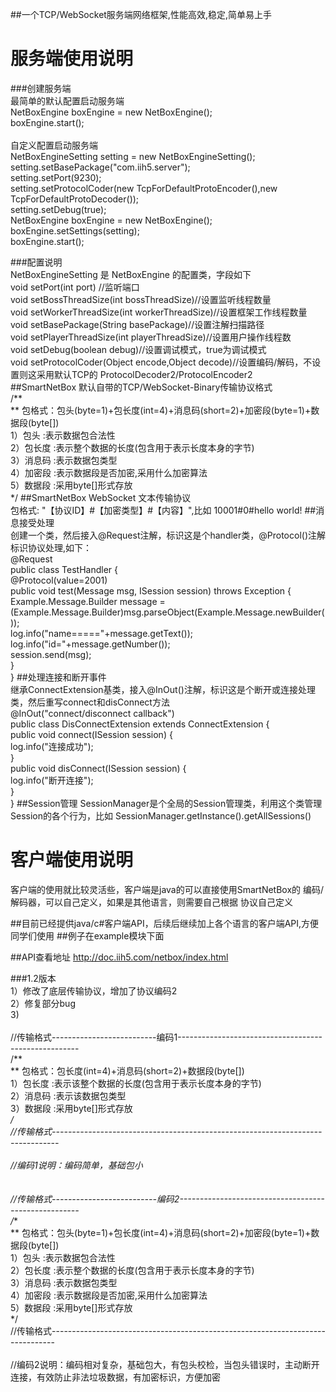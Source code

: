 ##一个TCP/WebSocket服务端网络框架,性能高效,稳定,简单易上手
# 服务端使用说明
###创建服务端
<br>最简单的默认配置启动服务端
<br>NetBoxEngine boxEngine = new NetBoxEngine();
<br>boxEngine.start();
<br>
<br>自定义配置启动服务端
<br>NetBoxEngineSetting setting  = new NetBoxEngineSetting();
<br>setting.setBasePackage("com.iih5.server");
<br>setting.setPort(9230);
<br>setting.setProtocolCoder(new TcpForDefaultProtoEncoder(),new TcpForDefaultProtoDecoder());
<br>setting.setDebug(true);
<br>NetBoxEngine boxEngine = new NetBoxEngine();
<br>boxEngine.setSettings(setting);
<br>boxEngine.start();

###配置说明
<br>NetBoxEngineSetting 是 NetBoxEngine 的配置类，字段如下
<br>void setPort(int port) //监听端口
<br>void setBossThreadSize(int bossThreadSize)//设置监听线程数量
<br>void setWorkerThreadSize(int workerThreadSize)//设置框架工作线程数量
<br>void setBasePackage(String basePackage)//设置注解扫描路径
<br>void setPlayerThreadSize(int playerThreadSize)//设置用户操作线程数
<br>void setDebug(boolean debug)//设置调试模式，true为调试模式
<br>void setProtocolCoder(Object encode,Object decode)//设置编码/解码，不设置则这采用默认TCP的 ProtocolDecoder2/ProtocolEncoder2
<br>
##SmartNetBox 默认自带的TCP/WebSocket-Binary传输协议格式
<br>/**
<br> ** 包格式：包头(byte=1)+包长度(int=4)+消息码(short=2)+加密段(byte=1)+数据段(byte[])
<br> 1）包头        :表示数据包合法性
<br> 2）包长度      :表示整个数据的长度(包含用于表示长度本身的字节)
<br> 3）消息码      :表示数据包类型
<br> 4）加密段      :表示数据段是否加密,采用什么加密算法
<br> 5）数据段      :采用byte[]形式存放
<br> */
##SmartNetBox WebSocket 文本传输协议
<br>包格式:  "【协议ID】#【加密类型】#【内容】",比如 10001#0#hello world!
##消息接受处理
<br>创建一个类，然后接入@Request注解，标识这是个handler类，@Protocol()注解标识协议处理,如下：
<br>@Request
<br>public class TestHandler {
<br>	@Protocol(value=2001)
<br>	public void test(Message msg, ISession session) throws Exception {
<br>		Example.Message.Builder message = (Example.Message.Builder)msg.parseObject(Example.Message.newBuilder());
<br>		log.info("name====="+message.getText());
<br>		log.info("id="+message.getNumber());
<br>		session.send(msg);
<br>	}
<br>}
##处理连接和断开事件
<br>继承ConnectExtension基类，接入@InOut()注解，标识这是个断开或连接处理类，然后重写connect和disConnect方法
<br>@InOut("connect/disconnect callback")
<br>public class DisConnectExtension extends ConnectExtension {
<br>	public void connect(ISession session) {
<br>		log.info("连接成功");
<br>	}
<br>	public void disConnect(ISession session) {
<br>		log.info("断开连接");
<br>	}
<br>}
##Session管理
SessionManager是个全局的Session管理类，利用这个类管理Session的各个行为，比如 SessionManager.getInstance().getAllSessions()

# 客户端使用说明
客户端的使用就比较灵活些，客户端是java的可以直接使用SmartNetBox的 编码/解码器，可以自己定义，如果是其他语言，则需要自己根据
协议自己定义

##目前已经提供java/c#客户端API，后续后继续加上各个语言的客户端API,方便同学们使用
##例子在example模块下面

##API查看地址
http://doc.iih5.com/netbox/index.html


###1.2版本
<br>1）修改了底层传输协议，增加了协议编码2
<br>2）修复部分bug
<br>3)
<br>
<br>//传输格式--------------------------编码1-----------------------------------------------------
<br>/**
<br> ** 包格式：包长度(int=4)+消息码(short=2)+数据段(byte[])
<br> 1）包长度      :表示该整个数据的长度(包含用于表示长度本身的字节)
<br> 2）消息码      :表示该数据包类型
<br> 3）数据段      :采用byte[]形式存放
<br> */
<br>//传输格式-------------------------------------------------------------------------------
<br>
<br>//编码1说明：编码简单，基础包小
<br>
<br>
<br>//传输格式--------------------------编码2-----------------------------------------------------
<br>/**
<br> ** 包格式：包头(byte=1)+包长度(int=4)+消息码(short=2)+加密段(byte=1)+数据段(byte[])
<br> 1）包头        :表示数据包合法性
<br> 2）包长度      :表示整个数据的长度(包含用于表示长度本身的字节)
<br> 3）消息码      :表示数据包类型
<br> 4）加密段      :表示数据段是否加密,采用什么加密算法
<br> 5）数据段      :采用byte[]形式存放
<br> */
<br>//传输格式-------------------------------------------------------------------------------
<br>
<br>//编码2说明：编码相对复杂，基础包大，有包头校检，当包头错误时，主动断开连接，有效防止非法垃圾数据，有加密标识，方便加密